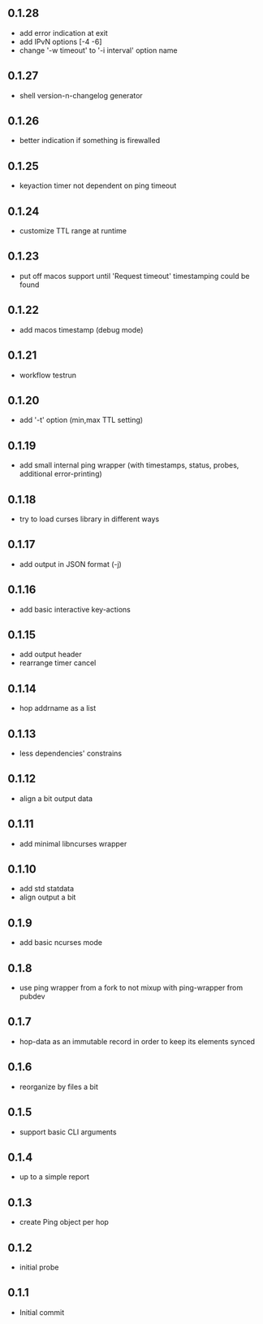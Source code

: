 ## 0.1.28
- add error indication at exit
- add IPvN options [-4 -6]
- change '-w timeout' to '-i interval' option name

## 0.1.27
- shell version-n-changelog generator

## 0.1.26
- better indication if something is firewalled

## 0.1.25
- keyaction timer not dependent on ping timeout

## 0.1.24
- customize TTL range at runtime

## 0.1.23
- put off macos support until 'Request timeout' timestamping could be found

## 0.1.22
- add macos timestamp (debug mode)

## 0.1.21
- workflow testrun

## 0.1.20
- add '-t' option (min,max TTL setting)

## 0.1.19
- add small internal ping wrapper (with timestamps, status, probes, additional error-printing)

## 0.1.18
- try to load curses library in different ways

## 0.1.17
- add output in JSON format (-j)

## 0.1.16
- add basic interactive key-actions

## 0.1.15
- add output header
- rearrange timer cancel

## 0.1.14
- hop addrname as a list

## 0.1.13
- less dependencies' constrains

## 0.1.12
- align a bit output data

## 0.1.11
- add minimal libncurses wrapper

## 0.1.10
- add std statdata
- align output a bit

## 0.1.9
- add basic ncurses mode

## 0.1.8
- use ping wrapper from a fork to not mixup with ping-wrapper from pubdev

## 0.1.7
- hop-data as an immutable record in order to keep its elements synced

## 0.1.6
- reorganize by files a bit

## 0.1.5
- support basic CLI arguments

## 0.1.4
- up to a simple report

## 0.1.3
- create Ping object per hop

## 0.1.2
- initial probe

## 0.1.1
- Initial commit
